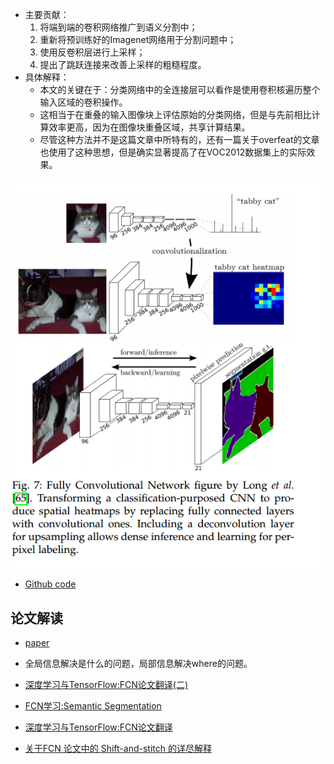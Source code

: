 * 主要贡献：
    1. 将端到端的卷积网络推广到语义分割中；
    2. 重新将预训练好的Imagenet网络用于分割问题中；
    3. 使用反卷积层进行上采样；
    4. 提出了跳跃连接来改善上采样的粗糙程度。
* 具体解释：
    * 本文的关键在于：分类网络中的全连接层可以看作是使用卷积核遍历整个输入区域的卷积操作。
    * 这相当于在重叠的输入图像块上评估原始的分类网络，但是与先前相比计算效率更高，因为在图像块重叠区域，共享计算结果。
    * 尽管这种方法并不是这篇文章中所特有的，还有一篇关于overfeat的文章也使用了这种思想，但是确实显著提高了在VOC2012数据集上的实际效果。
    
![](readme/11.002-FCN.png)
    

* [Github code](https://github.com/jiye-ML/Semantic_Segmentation_FCN.git)

## 论文解读

* [paper](paper/11.002-15-Fully-Convolutional-Networks-for-Semantic-Segmentation.pdf)

* 全局信息解决是什么的问题，局部信息解决where的问题。
* [深度学习与TensorFlow:FCN论文翻译(二)](https://zhuanlan.zhihu.com/p/38214117)


* [FCN学习:Semantic Segmentation](https://zhuanlan.zhihu.com/p/22976342)
* [深度学习与TensorFlow:FCN论文翻译](https://zhuanlan.zhihu.com/p/38057272)

* [关于FCN 论文中的 Shift-and-stitch 的详尽解释](https://www.jianshu.com/p/e534e2be5d7d)
